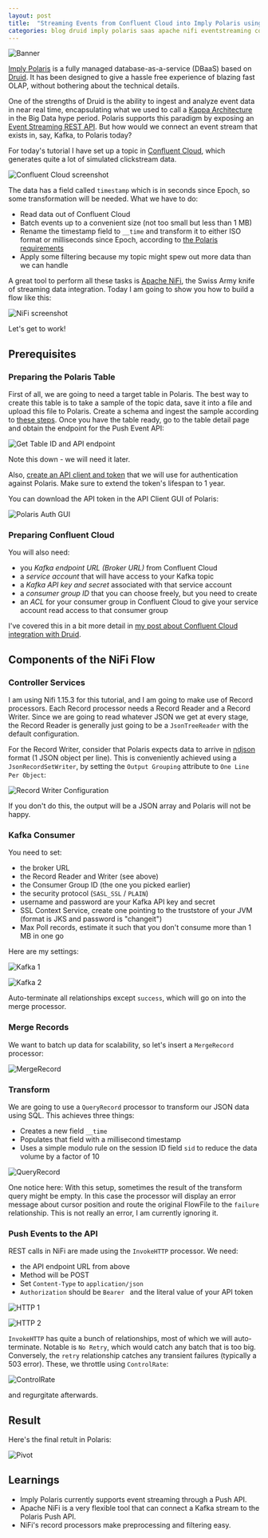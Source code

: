 ```yaml
---
layout: post
title:  "Streaming Events from Confluent Cloud into Imply Polaris using Nifi"
categories: blog druid imply polaris saas apache nifi eventstreaming confluent kafka
---
```


![Banner](/assets/2022-04-02-01-banner.png)

[Imply Polaris](https://imply.io/polaris-signup) is a fully managed database-as-a-service (DBaaS) based on [Druid](https://druid.apache.org/). It has been designed to give a hassle free experience of blazing fast OLAP, without bothering about the technical details.

One of the strengths of Druid is the ability to ingest and analyze event data in near real time, encapsulating what we used to call a [Kappa Architecture](https://medium.com/@devin.bost/the-kappa-architecture-8105a3c10f98) in the Big Data hype period. Polaris supports this paradigm by exposing an [Event Streaming REST API](https://docs.imply.io/polaris/api-stream/). But how would we connect an event stream that exists in, say, Kafka, to Polaris today?

For today's tutorial I have set up a topic in [Confluent Cloud](https://www.confluent.io/confluent-cloud/), which generates quite a lot of simulated clickstream data. 

![Confluent Cloud screenshot](/assets/2022-04-02-01c-confluent.jpg)

The data has a field called `timestamp` which is in seconds since Epoch, so some transformation will be needed. What we have to do:

- Read data out of Confluent Cloud
- Batch events up to a convenient size (not too small but less than 1 MB)
- Rename the timestamp field to `__time` and transform it to either ISO format or milliseconds since Epoch, according to [the Polaris requirements](https://docs.imply.io/polaris/supported-formats/#supported-time-formats)
- Apply some filtering because my topic might spew out more data than we can handle

A great tool to perform all these tasks is [Apache NiFi](https://nifi.apache.org/), the Swiss Army knife of streaming data integration. Today I am going to show you how to build a flow like this:

![NiFi screenshot](/assets/2022-04-02-01a-flow.jpg)

Let's get to work!

## Prerequisites

### Preparing the Polaris Table

First of all, we are going to need a target table in Polaris. The best way to create this table is to take a sample of the topic data, save it into a file and upload this file to Polaris. Create a schema and ingest the sample according to [these steps](https://docs.imply.io/polaris/schema/). Once you have the table ready, go to the table detail page and obtain the endpoint for the Push Event API:

![Get Table ID and API endpoint](/assets/2022-04-02-07-table-id.jpg)

Note this down - we will need it later.

Also, [create an API client and token](https://docs.imply.io/polaris/oauth/) that we will use for authentication against Polaris. Make sure to extend the token's lifespan to 1 year.

You can download the API token in the API Client GUI of Polaris:

![Polaris Auth GUI](/assets/2022-04-02-08-api-token.jpg)

### Preparing Confluent Cloud

You will also need:
- you _Kafka endpoint URL (Broker URL)_ from Confluent Cloud
- a _service account_ that will have access to your Kafka topic
- a _Kafka API key and secret_ associated with that service account
- a _consumer group ID_ that you can choose freely, but you need to create
- an _ACL_ for your consumer group in Confluent Cloud to give your service account read access to that consumer group

I've covered this in a bit more detail in [my post about Confluent Cloud integration with Druid](/2021/10/19/reading-avro-streams-from-confluent-cloud-into-druid/).

## Components of the NiFi Flow

### Controller Services

I am using Nifi 1.15.3 for this tutorial, and I am going to make use of Record processors. Each Record processor needs a Record Reader and a Record Writer. Since we are going to read whatever JSON we get at every stage, the Record Reader is generally just going to be a `JsonTreeReader` with the default configuration. 

For the Record Writer, consider that Polaris expects data to arrive in [ndjson](http://ndjson.org/) format (1 JSON object per line). This is  conveniently achieved using a `JsonRecordSetWriter`, by setting the `Output Grouping` attribute to `One Line Per Object`:

![Record Writer Configuration](/assets/2022-04-02-03-recordwriter.jpg)

If you don't do this, the output will be a JSON array and Polaris will not be happy.

### Kafka Consumer

You need to set:
- the broker URL
- the Record Reader and Writer (see above)
- the Consumer Group ID (the one you picked earlier)
- the security protocol (`SASL_SSL` / `PLAIN`)
- username and password are your Kafka API key and secret
- SSL Context Service, create one pointing to the truststore of your JVM (format is JKS and password is "changeit")
- Max Poll records, estimate it such that you don't consume more than 1 MB in one go

Here are my settings:

![Kafka 1](/assets/2022-04-02-02a-kafka.jpg)

![Kafka 2](/assets/2022-04-02-02b-kafka.jpg)

Auto-terminate all relationships except `success`, which will go on into the merge processor.

### Merge Records

We want to batch up data for scalability, so let's insert a `MergeRecord` processor:

![MergeRecord](/assets/2022-04-02-04-mergerecord.jpg)

### Transform

We are going to use a `QueryRecord` processor to transform our JSON data using SQL. This achieves three things:
- Creates a new field `__time`
- Populates that field with a millisecond timestamp
- Uses a simple modulo rule on the session ID field `sid` to reduce the data volume by a factor of 10

![QueryRecord](/assets/2022-04-02-05-queryrecord.jpg)

One notice here: With this setup, sometimes the result of the transform query might be empty. In this case the processor will display an error message about cursor position and route the original FlowFile to the `failure` relationship. This is not really an error, I am currently ignoring it.

### Push Events to the API

REST calls in NiFi are made using the `InvokeHTTP` processor. We need:
- the API endpoint URL from above
- Method will be POST
- Set `Content-Type` to `application/json`
- `Authorization` should be `Bearer ` and the literal value of your API token

![HTTP 1](/assets/2022-04-02-06a-http.jpg)

![HTTP 2](/assets/2022-04-02-06b-http.jpg)

`InvokeHTTP` has quite a bunch of relationships, most of which we will auto-terminate. Notable is `No Retry`, which would catch any batch that is too big. Conversely, the `retry` relationship catches any transient failures (typically a 503 error). These, we throttle using `ControlRate`:

![ControlRate](/assets/2022-04-02-09-controlrate.jpg)

and regurgitate afterwards.

## Result

Here's the final retult in Polaris:

![Pivot](/assets/2022-04-02-01b-pivot.jpg)

## Learnings

- Imply Polaris currently supports event streaming through a Push API.
- Apache NiFi is a very flexible tool that can connect a Kafka stream to the Polaris Push API.
- NiFi's record processors make preprocessing and filtering easy.
